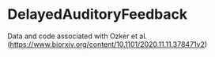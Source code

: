 # DelayedAuditoryFeedback
Data and code associated with Ozker et al. (https://www.biorxiv.org/content/10.1101/2020.11.11.378471v2)
